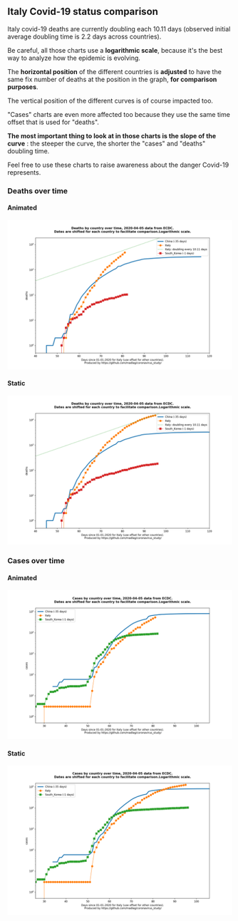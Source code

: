 ## Italy Covid-19 status comparison 

Italy covid-19 deaths are currently doubling each 10.11 days (observed initial average doubling time is 2.2 days across countries).



Be careful, all those charts use a **logarithmic scale**, because it's the best way to analyze how the epidemic is evolving.
 
The **horizontal position** of the different countries is **adjusted** to have the same fix number of deaths at the position in the graph, **for comparison purposes**.

The vertical position of the different curves is of course impacted too.

"Cases" charts are even more affected too because they use the same time offset that is used for "deaths".

**The most important thing to look at in those charts is the slope of the curve** : the steeper the curve, the shorter the "cases" and "deaths" doubling time.

Feel free to use these charts to raise awareness about the danger Covid-19 represents. 


 
### Deaths over time
 
#### Animated
![Italy covid-19 deaths animated chart](https://raw.githubusercontent.com/madlag/coronavirus_study/master/notebooks/graphs/2020-04-05/countries/Italy/2020-04-05_Italy_deaths.gif "Italy covid-19 deaths animated chart")   
 
#### Static
![Italy covid-19 deaths static chart](https://raw.githubusercontent.com/madlag/coronavirus_study/master/notebooks/graphs/2020-04-05/countries/Italy/2020-04-05_Italy_deaths.png "Italy covid-19 deaths static chart")   

 
### Cases over time
 
#### Animated
![Italy covid-19 cases animated chart](https://raw.githubusercontent.com/madlag/coronavirus_study/master/notebooks/graphs/2020-04-05/countries/Italy/2020-04-05_Italy_cases.gif "Italy covid-19 cases animated chart")   
 
#### Static
![Italy covid-19 cases static chart](https://raw.githubusercontent.com/madlag/coronavirus_study/master/notebooks/graphs/2020-04-05/countries/Italy/2020-04-05_Italy_cases.png "Italy covid-19 cases static chart")   

